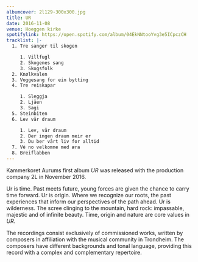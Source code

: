 ```yaml
---
albumcover: 2l129-300x300.jpg
title: UR
date: 2016-11-08
venue: Hoeggen kirke
spotifylink: https://open.spotify.com/album/04EkNNtooYvg3e5ICpczCH
tracklist: |-
  1. Tre sanger til skogen

     1. Villfugl
     2. Skogenes sang
     3. Skogsfolk
  2. Knølkvalen
  3. Voggesang for ein bytting
  4. Tre reiskapar

     1. Sleggja
     2. Ljåen
     3. Sagi
  5. Steinbiten
  6. Lev vår draum

     1. Lev, vår draum
     2. Der ingen draum meir er
     3. Du ber vårt liv for alltid
  7. Vé no velkomne med æra
  8. Breiflabben
---
```

Kammerkoret Aurums first album *UR* was released with the production company 2L in November 2016. 

Ur is time. Past meets future, young forces are given the chance to carry time forward. Ur is origin. Where we recognize our roots, the past experiences that inform our perspectives of the path ahead. Ur is wilderness. The scree clinging to the mountain, hard rock: impassable, majestic and of infinite beauty. Time, origin and nature are core values in *UR*.

The recordings consist exclusively of commissioned works, written by composers in affiliation with the musical community in Trondheim. The composers have different backgrounds and tonal language, providing this record with a complex and complementary repertoire.

